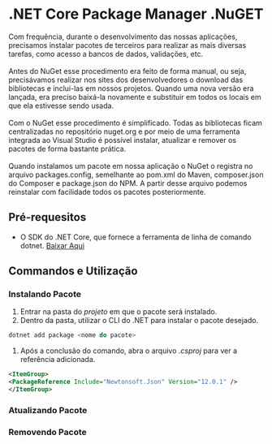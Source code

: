 # .NET Core Package Manager .NuGET
Com frequência, durante o desenvolvimento das nossas aplicações, precisamos instalar pacotes de terceiros para realizar as mais diversas tarefas, como acesso a bancos de dados, validações, etc.
<br><br>
Antes do NuGet esse procedimento era feito de forma manual, ou seja, precisávamos realizar nos sites dos desenvolvedores o download das bibliotecas e incluí-las em nossos projetos. Quando uma nova versão era lançada, era preciso baixá-la novamente e substituir em todos os locais em que ela estivesse sendo usada.
<br><br>
Com o NuGet esse procedimento é simplificado. Todas as bibliotecas ficam centralizadas no repositório nuget.org e por meio de uma ferramenta integrada ao Visual Studio é possível instalar, atualizar e remover os pacotes de forma bastante prática.
<br><br>
Quando instalamos um pacote em nossa aplicação o NuGet o registra no arquivo packages.config, semelhante ao pom.xml do Maven, composer.json do Composer e package.json do NPM. A partir desse arquivo podemos reinstalar com facilidade todos os pacotes posteriormente.

## Pré-requesitos
- O SDK do .NET Core, que fornece a ferramenta de linha de comando dotnet. [Baixar Aqui](https://dotnet.microsoft.com/download)

## Commandos e Utilização
### Instalando Pacote
1. Entrar na pasta do _projeto_ em que o pacote será instalado.
1. Dentro da pasta, utilizar o CLI do .NET para instalar o pacote desejado.
```powershell
dotnet add package <nome do pacote>
```
1. Após a conclusão do comando, abra o arquivo *.csproj* para ver a referência adicionada.
```XML
<ItemGroup>
<PackageReference Include="Newtonsoft.Json" Version="12.0.1" />
</ItemGroup>
```
### Atualizando Pacote
### Removendo Pacote
